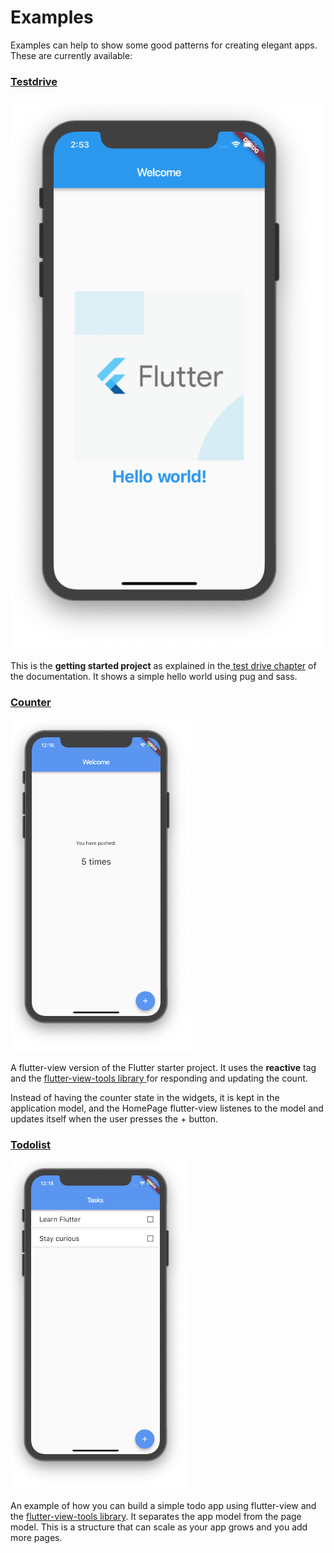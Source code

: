 # Examples

Examples can help to show some good patterns for creating elegant apps. These are currently available:

### [Testdrive](https://github.com/flutter-view/examples/tree/master/testdrive)

![](../.gitbook/assets/screen-shot-2018-12-02-at-2.53.13-pm.png)

This is the **getting started project** as explained in the[ test drive chapter](test-drive.md) of the documentation. It shows a simple hello world using pug and sass.

### [Counter](https://github.com/flutter-view/examples/tree/master/counter)

![](../.gitbook/assets/screen-shot-2018-12-03-at-12.16.29-am.png)

A flutter-view version of the Flutter starter project. It uses the **reactive** tag and the [flutter-view-tools library ](https://pub.dartlang.org/packages/flutter_view_tools)for responding and updating the count.

Instead of having the counter state in the widgets, it is kept in the application model, and the HomePage flutter-view listenes to the model and updates itself when the user presses the + button.

### [Todolist](https://github.com/flutter-view/examples/tree/master/todolist)

![](../.gitbook/assets/screen-shot-2018-12-03-at-12.18.00-am.png)

An example of how you can build a simple todo app using flutter-view and the [flutter-view-tools library](https://pub.dartlang.org/packages/flutter_view_tools). It separates the app model from the page model. This is a structure that can scale as your app grows and you add more pages.





